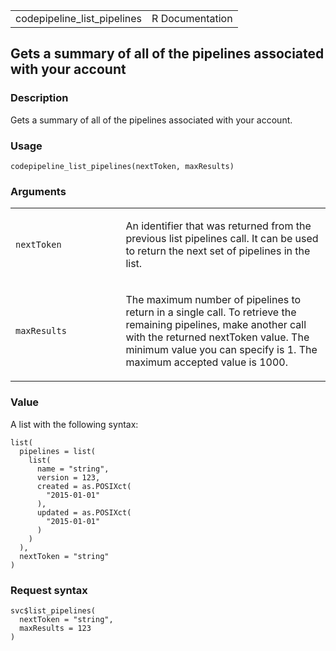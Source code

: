 <table style="width: 100%;">
<tbody>
<tr class="odd">
<td>codepipeline_list_pipelines</td>
<td style="text-align: right;">R Documentation</td>
</tr>
</tbody>
</table>

## Gets a summary of all of the pipelines associated with your account

### Description

Gets a summary of all of the pipelines associated with your account.

### Usage

    codepipeline_list_pipelines(nextToken, maxResults)

### Arguments

<table>
<colgroup>
<col style="width: 35%" />
<col style="width: 65%" />
</colgroup>
<tbody>
<tr class="odd">
<td><code
id="codepipeline_list_pipelines_:_nextToken">nextToken</code></td>
<td><p>An identifier that was returned from the previous list pipelines
call. It can be used to return the next set of pipelines in the
list.</p></td>
</tr>
<tr class="even">
<td><code
id="codepipeline_list_pipelines_:_maxResults">maxResults</code></td>
<td><p>The maximum number of pipelines to return in a single call. To
retrieve the remaining pipelines, make another call with the returned
nextToken value. The minimum value you can specify is 1. The maximum
accepted value is 1000.</p></td>
</tr>
</tbody>
</table>

### Value

A list with the following syntax:

    list(
      pipelines = list(
        list(
          name = "string",
          version = 123,
          created = as.POSIXct(
            "2015-01-01"
          ),
          updated = as.POSIXct(
            "2015-01-01"
          )
        )
      ),
      nextToken = "string"
    )

### Request syntax

    svc$list_pipelines(
      nextToken = "string",
      maxResults = 123
    )
